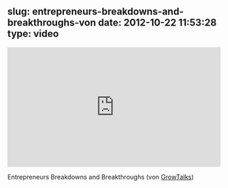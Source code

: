 slug: entrepreneurs-breakdowns-and-breakthroughs-von
date: 2012-10-22 11:53:28
type: video
---

<iframe width="480" height="270" src="http://www.youtube.com/embed/zq4_Uf1jQE8?fs=1&feature=oembed" frameborder="0" allowfullscreen></iframe>

Entrepreneurs Breakdowns and Breakthroughs (von [GrowTalks](http://www.youtube.com/watch?v=zq4_Uf1jQE8&feature=player_embedded))
